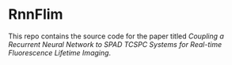 # RnnFlim
This repo contains the source code for the paper titled *Coupling a Recurrent Neural Network to SPAD TCSPC Systems for Real-time Fluorescence Lifetime Imaging*.
